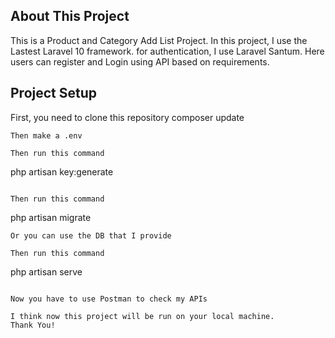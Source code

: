 
## About This Project

This is a Product and Category Add List Project. In this project, I use the Lastest Laravel 10 framework. for authentication, I use Laravel Santum. Here users can register and Login using API  based on requirements.


## Project Setup
First, you need to clone this repository
composer update 
```
Then make a .env 

Then run this command
```
php artisan key:generate
```

Then run this command
```
php artisan migrate
```
Or you can use the DB that I provide

Then run this command
```
php artisan serve
```

Now you have to use Postman to check my APIs

I think now this project will be run on your local machine.
Thank You!



